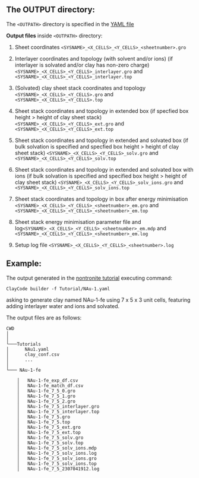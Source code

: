 
## The OUTPUT directory:

The `<OUTPATH>` directory is specified in the [YAML file](YAML.md)


**Output files** inside `<OUTPATH>` directory:

1. Sheet coordinates `<SYSNAME>_<X_CELLS>_<Y_CELLS>_<sheetnumber>.gro`

2. Interlayer coordinates and topology (with solvent and/or ions) (if interlayer is solvated and/or clay has non-zero charge) `<SYSNAME>_<X_CELLS>_<Y_CELLS>_interlayer.gro` and `<SYSNAME>_<X_CELLS>_<Y_CELLS>_interlayer.top`

3. (Solvated) clay sheet stack coordinates and topology `<SYSNAME>_<X_CELLS>_<Y_CELLS>.gro` and `<SYSNAME>_<X_CELLS>_<Y_CELLS>.top`

4. Sheet stack coordinates and topology in extended box (if specfied box height > height of clay sheet stack) `<SYSNAME>_<X_CELLS>_<Y_CELLS>_ext.gro` and `<SYSNAME>_<X_CELLS>_<Y_CELLS>_ext.top`

5. Sheet stack coordinates and topology in extended and solvated box (if bulk solvation is specified and specfied box height > height of clay sheet stack) `<SYSNAME>_<X_CELLS>_<Y_CELLS>_solv.gro` and `<SYSNAME>_<X_CELLS>_<Y_CELLS>_solv.top`

6. Sheet stack coordinates and topology in extended and solvated box with ions (if bulk solvation is specified and specified box height > height of clay sheet stack) `<SYSNAME>_<X_CELLS>_<Y_CELLS>_solv_ions.gro` and `<SYSNAME>_<X_CELLS>_<Y_CELLS>_solv_ions.top`

7. Sheet stack coordinates and topology in box after energy minimisation `<SYSNAME>_<X_CELLS>_<Y_CELLS>_<sheetnumber>_em.gro` and `<SYSNAME>_<X_CELLS>_<Y_CELLS>_<sheetnumber>_em.top`

8. Sheet stack energy minimisation parameter file and log`<SYSNAME>_<X_CELLS>_<Y_CELLS>_<sheetnumber>_em.mdp` and `<SYSNAME>_<X_CELLS>_<Y_CELLS>_<sheetnumber>_em.log`

9. Setup log file `<SYSNAME>_<X_CELLS>_<Y_CELLS>_<sheetnumber>.log`


## Example:

The output generated in the [nontronite tutorial](nont.md) executing command:
```shell
ClayCode builder -f Tutorial/NAu-1.yaml
```
asking to generate clay named NAu-1-fe using 7 x 5 x 3 unit cells, featuring adding interlayer water and ions and solvated.

The output files are as follows:
```
CWD
│   
│ 
└───Tutorials
│      NAu1.yaml
│      clay_conf.csv
│      ...
│   
└─── NAu-1-fe

	│   NAu-1-fe_exp_df.csv
	│   NAu-1-fe_match_df.csv
	│   NAu-1-fe_7_5_0.gro
	│   NAu-1-fe_7_5_1.gro
	│   NAu-1-fe_7_5_2.gro
	│   NAu-1-fe_7_5_interlayer.gro
	│   NAu-1-fe_7_5_interlayer.top
	│   NAu-1-fe_7_5.gro
	│   NAu-1-fe_7_5.top
	│   NAu-1-fe_7_5_ext.gro
	│   NAu-1-fe_7_5_ext.top
	│   NAu-1-fe_7_5_solv.gro
	│   NAu-1-fe_7_5_solv.top
	│   NAu-1-fe_7_5_solv_ions.mdp
	│   NAu-1-fe_7_5_solv_ions.log
	│   NAu-1-fe_7_5_solv_ions.gro
	│   NAu-1-fe_7_5_solv_ions.top
	│   NAu-1-fe_7_5_2307041912.log
```






